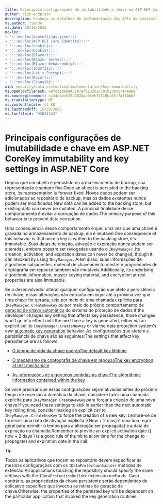 ```yaml
---
title: Principais configurações de imutabilidade e chave em ASP.NET Core
author: rick-anderson
description: Conheça os detalhes de implementação das APIs de imutabilidade da chave de proteção de dados ASP.NET Core.
ms.author: riande
ms.date: 10/14/2016
no-loc:
- ':::no-loc(appsettings.json):::'
- ':::no-loc(ASP.NET Core Identity):::'
- ':::no-loc(cookie):::'
- ':::no-loc(Cookie):::'
- ':::no-loc(Blazor):::'
- ':::no-loc(Blazor Server):::'
- ':::no-loc(Blazor WebAssembly):::'
- ':::no-loc(Identity):::'
- ":::no-loc(Let's Encrypt):::"
- ':::no-loc(Razor):::'
- ':::no-loc(SignalR):::'
uid: security/data-protection/implementation/key-immutability
ms.openlocfilehash: 8efca1d96945cb7af0132b27801b23a45714e08a
ms.sourcegitcommit: ca34c1ac578e7d3daa0febf1810ba5fc74f60bbf
ms.translationtype: MT
ms.contentlocale: pt-BR
ms.lasthandoff: 10/30/2020
ms.locfileid: "93061243"
---
```

# <a name="key-immutability-and-key-settings-in-aspnet-core"></a><span data-ttu-id="b256b-103">Principais configurações de imutabilidade e chave em ASP.NET Core</span><span class="sxs-lookup"><span data-stu-id="b256b-103">Key immutability and key settings in ASP.NET Core</span></span>

<span data-ttu-id="b256b-104">Depois que um objeto é persistido no armazenamento de backup, sua representação é sempre fixa.</span><span class="sxs-lookup"><span data-stu-id="b256b-104">Once an object is persisted to the backing store, its representation is forever fixed.</span></span> <span data-ttu-id="b256b-105">Novos dados podem ser adicionados ao repositório de backup, mas os dados existentes nunca podem ser modificados.</span><span class="sxs-lookup"><span data-stu-id="b256b-105">New data can be added to the backing store, but existing data can never be mutated.</span></span> <span data-ttu-id="b256b-106">A principal finalidade desse comportamento é evitar a corrupção de dados.</span><span class="sxs-lookup"><span data-stu-id="b256b-106">The primary purpose of this behavior is to prevent data corruption.</span></span>

<span data-ttu-id="b256b-107">Uma consequência desse comportamento é que, uma vez que uma chave é gravada no armazenamento de backup, ela é imutável.</span><span class="sxs-lookup"><span data-stu-id="b256b-107">One consequence of this behavior is that once a key is written to the backing store, it's immutable.</span></span> <span data-ttu-id="b256b-108">Suas datas de criação, ativação e expiração nunca podem ser alteradas, embora possam ser revogadas usando o `IKeyManager` .</span><span class="sxs-lookup"><span data-stu-id="b256b-108">Its creation, activation, and expiration dates can never be changed, though it can revoked by using `IKeyManager`.</span></span> <span data-ttu-id="b256b-109">Além disso, suas informações de algoritmos subjacentes, material de chaveamento mestre e propriedades de criptografia em repouso também são imutáveis.</span><span class="sxs-lookup"><span data-stu-id="b256b-109">Additionally, its underlying algorithmic information, master keying material, and encryption at rest properties are also immutable.</span></span>

<span data-ttu-id="b256b-110">Se o desenvolvedor alterar qualquer configuração que afete a persistência de chave, essas alterações não entrarão em vigor até a próxima vez que uma chave for gerada, seja por meio de uma chamada explícita para `IKeyManager.CreateNewKey` ou por meio do próprio comportamento de [geração de chave automática](xref:security/data-protection/implementation/key-management#data-protection-implementation-key-management) do sistema de proteção de dados.</span><span class="sxs-lookup"><span data-stu-id="b256b-110">If the developer changes any setting that affects key persistence, those changes won't go into effect until the next time a key is generated, either via an explicit call to `IKeyManager.CreateNewKey` or via the data protection system's own [automatic key generation](xref:security/data-protection/implementation/key-management#data-protection-implementation-key-management) behavior.</span></span> <span data-ttu-id="b256b-111">As configurações que afetam a persistência de chave são as seguintes:</span><span class="sxs-lookup"><span data-stu-id="b256b-111">The settings that affect key persistence are as follows:</span></span>

* [<span data-ttu-id="b256b-112">O tempo de vida da chave padrão</span><span class="sxs-lookup"><span data-stu-id="b256b-112">The default key lifetime</span></span>](xref:security/data-protection/implementation/key-management#data-protection-implementation-key-management)

* [<span data-ttu-id="b256b-113">O mecanismo de criptografia de chave em repouso</span><span class="sxs-lookup"><span data-stu-id="b256b-113">The key encryption at rest mechanism</span></span>](xref:security/data-protection/implementation/key-encryption-at-rest)

* [<span data-ttu-id="b256b-114">As informações de algoritmos contidas na chave</span><span class="sxs-lookup"><span data-stu-id="b256b-114">The algorithmic information contained within the key</span></span>](xref:security/data-protection/configuration/overview#changing-algorithms-with-usecryptographicalgorithms)

<span data-ttu-id="b256b-115">Se você precisar que essas configurações sejam ativadas antes do próximo tempo de reversão automático da chave, considere fazer uma chamada explícita para `IKeyManager.CreateNewKey` para forçar a criação de uma nova chave.</span><span class="sxs-lookup"><span data-stu-id="b256b-115">If you need these settings to kick in earlier than the next automatic key rolling time, consider making an explicit call to `IKeyManager.CreateNewKey` to force the creation of a new key.</span></span> <span data-ttu-id="b256b-116">Lembre-se de fornecer uma data de ativação explícita ({Now + 2 dias} é uma boa regra geral para permitir o tempo para a alteração ser propagada) e a data de expiração na chamada.</span><span class="sxs-lookup"><span data-stu-id="b256b-116">Remember to provide an explicit activation date ({ now + 2 days } is a good rule of thumb to allow time for the change to propagate) and expiration date in the call.</span></span>

>[!TIP]
> <span data-ttu-id="b256b-117">Todos os aplicativos que tocam no repositório devem especificar as mesmas configurações com os `IDataProtectionBuilder` métodos de extensão.</span><span class="sxs-lookup"><span data-stu-id="b256b-117">All applications touching the repository should specify the same settings with the `IDataProtectionBuilder` extension methods.</span></span> <span data-ttu-id="b256b-118">Caso contrário, as propriedades da chave persistente serão dependentes do aplicativo específico que invocou as rotinas de geração de chave.</span><span class="sxs-lookup"><span data-stu-id="b256b-118">Otherwise, the properties of the persisted key will be dependent on the particular application that invoked the key generation routines.</span></span>
